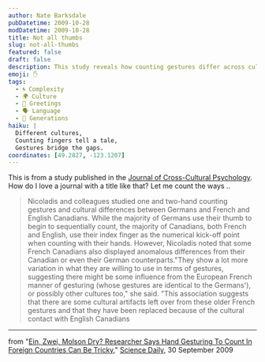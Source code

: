 ```yaml
---
author: Nate Barksdale
pubDatetime: 2009-10-28
modDatetime: 2009-10-28
title: Not all thumbs
slug: not-all-thumbs
featured: false
draft: false
description: This study reveals how counting gestures differ across cultures, particularly between Germans and Canadians.
emoji: ✋
tags:
  - 🌀 Complexity
  - 🌍 Culture
  - 👋 Greetings
  - 🗣️ Language
  - 👥 Generations
haiku: |
  Different cultures,  
  Counting fingers tell a tale,  
  Gestures bridge the gaps.
coordinates: [49.2827, -123.1207]
---
```


This is from a study published in the [Journal of Cross-Cultural Psychology](http://web.archive.org/web/20100402053950/http://jcc.sagepub.com:80/current.dtl). How do I love a journal with a title like that? Let me count the ways ..

> Nicoladis and colleagues studied one and two-hand counting gestures and cultural differences between Germans and French and English Canadians. While the majority of Germans use their thumb to begin to sequentially count, the majority of Canadians, both French and English, use their index finger as the numerical kick-off point when counting with their hands. However, Nicoladis noted that some French Canadians also displayed anomalous differences from their Canadian or even their German counterparts."They show a lot more variation in what they are willing to use in terms of gestures, suggesting there might be some influence from the European French manner of gesturing (whose gestures are identical to the Germans'), or possibly other cultures too," she said. "This association suggests that there are some cultural artifacts left over from these older French gestures and that they have been replaced because of the cultural contact with English Canadians

---

from "[Ein, Zwei, Molson Dry? Researcher Says Hand Gesturing To Count In Foreign Countries Can Be Tricky](http://web.archive.org/web/20221207120652/https://www.sciencedaily.com/releases/2009/09/090929091935.htm)," [Science Daily](http://web.archive.org/web/20221207120652/https://www.sciencedaily.com/releases/2009/09/090929091935.htm), 30 September 2009
